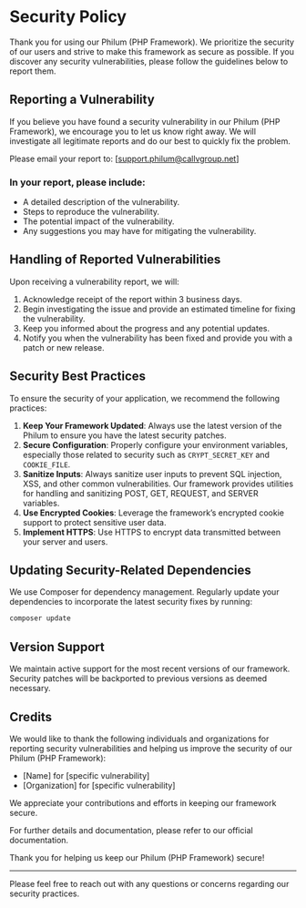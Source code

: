 # Security Policy

Thank you for using our Philum (PHP Framework). We prioritize the security of our users and strive to make this framework as secure as possible. If you discover any security vulnerabilities, please follow the guidelines below to report them.

## Reporting a Vulnerability

If you believe you have found a security vulnerability in our Philum (PHP Framework), we encourage you to let us know right away. We will investigate all legitimate reports and do our best to quickly fix the problem.

Please email your report to: [support.philum@callvgroup.net]

### In your report, please include:

- A detailed description of the vulnerability.
- Steps to reproduce the vulnerability.
- The potential impact of the vulnerability.
- Any suggestions you may have for mitigating the vulnerability.

## Handling of Reported Vulnerabilities

Upon receiving a vulnerability report, we will:

1. Acknowledge receipt of the report within 3 business days.
2. Begin investigating the issue and provide an estimated timeline for fixing the vulnerability.
3. Keep you informed about the progress and any potential updates.
4. Notify you when the vulnerability has been fixed and provide you with a patch or new release.

## Security Best Practices

To ensure the security of your application, we recommend the following practices:

1. **Keep Your Framework Updated**: Always use the latest version of the Philum to ensure you have the latest security patches.
2. **Secure Configuration**: Properly configure your environment variables, especially those related to security such as `CRYPT_SECRET_KEY` and `COOKIE_FILE`.
3. **Sanitize Inputs**: Always sanitize user inputs to prevent SQL injection, XSS, and other common vulnerabilities. Our framework provides utilities for handling and sanitizing POST, GET, REQUEST, and SERVER variables.
4. **Use Encrypted Cookies**: Leverage the framework’s encrypted cookie support to protect sensitive user data.
5. **Implement HTTPS**: Use HTTPS to encrypt data transmitted between your server and users.

## Updating Security-Related Dependencies

We use Composer for dependency management. Regularly update your dependencies to incorporate the latest security fixes by running:

```bash
composer update
```

## Version Support

We maintain active support for the most recent versions of our framework. Security patches will be backported to previous versions as deemed necessary.

## Credits

We would like to thank the following individuals and organizations for reporting security vulnerabilities and helping us improve the security of our Philum (PHP Framework):

- [Name] for [specific vulnerability]
- [Organization] for [specific vulnerability]

We appreciate your contributions and efforts in keeping our framework secure.

For further details and documentation, please refer to our official documentation.

Thank you for helping us keep our Philum (PHP Framework) secure!

---

Please feel free to reach out with any questions or concerns regarding our security practices.
